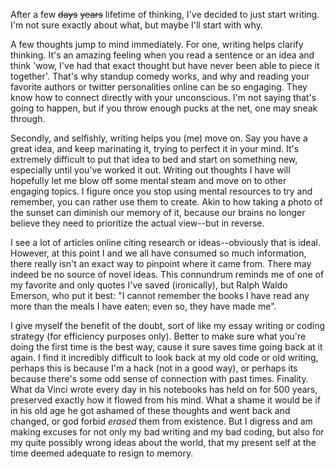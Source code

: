 After a few ~~days~~ ~~years~~ lifetime of thinking, I've decided to just start writing. I'm not sure exactly about what, but maybe I'll start with why.



A few thoughts jump to mind immediately. For one, writing helps clarify thinking. It's an amazing feeling when you read a sentence or an idea and think 'wow, I've had that exact thought but have never been able to piece it together'. That's why standup comedy works, and why and reading your favorite authors or twitter personalities online can be so engaging. They know how to connect directly with your unconscious. I'm not saying that's going to happen, but if you throw enough pucks at the net, one may sneak through.



Secondly, and selfishly, writing helps you (me) move on. Say you have a great idea, and keep marinating it, trying to perfect it in your mind. It's extremely difficult to put that idea to bed and start on something new, especially until you've worked it out. Writing out thoughts I have will hopefully let me blow off some mental steam and move on to other engaging topics. I figure once you stop using mental resources to try and remember, you can rather use them to create. Akin to how taking a photo of the sunset can diminish our memory of it, because our brains no longer believe they need to prioritize the actual view--but in reverse. 



I see a lot of articles online citing research or ideas--obviously that is ideal. However, at this point I and we all have consumed so much information, there really isn't an exact way to pinpoint where it came from. There may indeed be no source of novel ideas. This connundrum reminds me of one of my favorite and only quotes I've saved (ironically), but Ralph Waldo Emerson, who put it best: "I cannot remember the books I have read any more than the meals I have eaten; even so, they have made me". 



I give myself the benefit of the doubt, sort of like my essay writing or coding strategy (for efficiency purposes only). Better to make sure what you're doing the first time is the best way, cause it sure saves time going back at it again. I find it incredibly difficult to look back at my old code or old writing, perhaps this is because I'm a hack (not in a good way), or perhaps its because there's some odd sense of connection with past times. Finality. What da Vinci wrote every day in his notebooks has held on for 500 years, preserved exactly how it flowed from his mind. What a shame it would be if in his old age he got ashamed of these thoughts and went back and changed, or god forbid *erased* them from existence. But I digress and am making excuses for not only my bad writing and my bad coding, but also for my quite possibly wrong ideas about the world, that my present self at the time deemed adequate to resign to memory.
